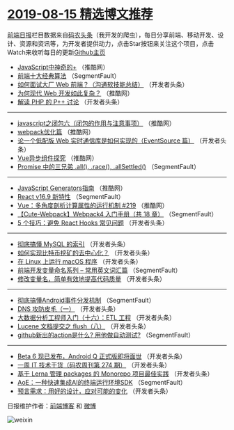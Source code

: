 # [2019-08-15 精选博文推荐](http://hao.caibaojian.com/date/2019/08/15)

[前端日报](http://caibaojian.com/c/news)栏目数据来自[码农头条](http://hao.caibaojian.com/)（我开发的爬虫），每日分享前端、移动开发、设计、资源和资讯等，为开发者提供动力，点击Star按钮来关注这个项目，点击Watch来收听每日的更新[Github主页](https://github.com/kujian/frontendDaily)
* [JavaScript中神奇的+](http://hao.caibaojian.com/121411.html) （推酷网）
* [前端十大经典算法](http://hao.caibaojian.com/121345.html) （SegmentFault）
* [如何面试大厂 Web 前端？（沟通软技能总结）](http://hao.caibaojian.com/121381.html) （开发者头条）
* [为何现代 Web 开发如此复杂？](http://hao.caibaojian.com/121408.html) （推酷网）
* [解读 PHP 的 P++ 讨论](http://hao.caibaojian.com/121374.html) （开发者头条）

***
* [javascript之闭包六（闭包的作用与注意事项）](http://hao.caibaojian.com/121401.html) （推酷网）
* [webpack优化篇](http://hao.caibaojian.com/121402.html) （推酷网）
* [论一个低配版 Web 实时通信库是如何实现的（EventSource 篇）](http://hao.caibaojian.com/121368.html) （开发者头条）
* [Vue异步组件探究](http://hao.caibaojian.com/121407.html) （推酷网）
* [Promise 中的三兄弟 .all(), .race(), .allSettled()](http://hao.caibaojian.com/121353.html) （SegmentFault）

***
* [JavaScript Generators指南](http://hao.caibaojian.com/121400.html) （推酷网）
* [React v16.9 新特性](http://hao.caibaojian.com/121344.html) （SegmentFault）
* [Vue：多角度剖析计算属性的运行机制 #219](http://hao.caibaojian.com/121403.html) （推酷网）
* [【Cute-Webpack】Webpack4 入门手册（共 18 章）](http://hao.caibaojian.com/121346.html) （SegmentFault）
* [5 个技巧：避免 React Hooks 常见问题](http://hao.caibaojian.com/121390.html) （开发者头条）

***
* [彻底搞懂 MySQL 的索引](http://hao.caibaojian.com/121362.html) （开发者头条）
* [如何实现比特币挖矿的去中心化？](http://hao.caibaojian.com/121385.html) （开发者头条）
* [在 Linux 上运行 macOS 程序](http://hao.caibaojian.com/121364.html) （开发者头条）
* [前端开发变量命名系列 &#8211; 常用英文词汇篇](http://hao.caibaojian.com/121343.html) （SegmentFault）
* [修改变量名，简单有效地提高代码质量](http://hao.caibaojian.com/121375.html) （开发者头条）

***
* [彻底搞懂Android事件分发机制](http://hao.caibaojian.com/121354.html) （SegmentFault）
* [DNS 攻防皮毛（一）](http://hao.caibaojian.com/121386.html) （开发者头条）
* [大数据分析工程师入门（十六）：ETL 工程](http://hao.caibaojian.com/121365.html) （开发者头条）
* [Lucene 文档提交之 flush（八）](http://hao.caibaojian.com/121376.html) （开发者头条）
* [github新出的action是什么? 用他做自动测试?](http://hao.caibaojian.com/121355.html) （SegmentFault）

***
* [Beta 6 现已发布，Android Q 正式版即将面世](http://hao.caibaojian.com/121387.html) （开发者头条）
* [一周 IT 技术干货（码农周刊第 274 期）](http://hao.caibaojian.com/121366.html) （开发者头条）
* [基于 Lerna 管理 packages 的 Monorepo 项目最佳实践](http://hao.caibaojian.com/121377.html) （开发者头条）
* [AoE：一种快速集成AI的终端运行环境SDK](http://hao.caibaojian.com/121356.html) （SegmentFault）
* [预言需求：用好的设计，应对可能的变化](http://hao.caibaojian.com/121388.html) （开发者头条）

日报维护作者：[前端博客](http://caibaojian.com/) 和 [微博](http://caibaojian.com/go/weibo)

![weixin](https://user-images.githubusercontent.com/3055447/38468989-651132ac-3b80-11e8-8e6b-15122322a9d7.png)